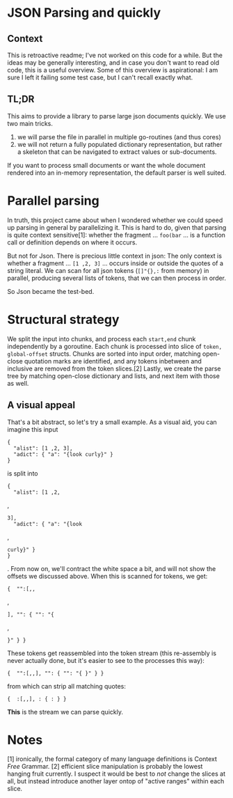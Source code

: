 JSON Parsing and quickly
========================

## Context

This is retroactive readme; I've not worked on this code for a while. But the ideas may be generally interesting, and in case you don't want to read old code, 
this is a useful overview. Some of this overview is aspirational: I am sure I left it failing some test case, but I can't recall exactly what.

## TL;DR

This aims to provide a library to parse large json documents quickly. 
We use two main tricks.

1. we will parse the file in parallel in multiple go-routines (and thus cores)
2. we will not return a fully populated dictionary representation, but rather a skeleton that can be navigated to extract values or sub-documents.

If you want to process small documents or want the whole document rendered into an in-memory representation, the default parser is well suited. 

# Parallel parsing

In truth, this project came about when I wondered whether we could speed up parsing in general by parallelizing it. 
This is hard to do, given that parsing is quite context sensitive[1]: whether the fragment ... `foo(bar` ... is a function call or definition depends on where it occurs. 

But not for Json. There is precious little context in json: The only context is whether a fragment ... ` [1 ,2, 3] ` ... occurs inside or outside the quotes of a string literal. 
We can scan for all json tokens (`[]"{},:` from memory) in parallel, producing several lists of tokens, that we can then process in order.

So Json became the test-bed.

# Structural strategy

We split the input into chunks, and process each `start,end` chunk independently by a goroutine. Each chunk is processed into slice of `token, global-offset` structs.
Chunks are sorted into input order, matching open-close quotation marks are identified, and any tokens inbetween and inclusive are removed from the token slices.[2]
Lastly, we create the parse tree by matching open-close dictionary and lists, and next item with those as well. 

## A visual appeal

That's a bit abstract, so let's try a small example.  As a visual aid, you can imagine this input

```
{
  "alist": [1 ,2, 3],
  "adict": { "a": "{look curly}" }
}
```

is split into 

```
{
  "alist": [1 ,2,
```
,
```
3],
  "adict": { "a": "{look
```
,
```
curly}" }
}
```
. From now on, we'll contract the white space a bit, and will not show the offsets we discussed above. When this is scanned for tokens, we get:

```
{  "":[,,
```
,
```
], "": { "": "{
```
,
```
}" } }
```

These tokens get reassembled into the token stream (this re-assembly is never actually done, but it's easier to see to the processes this way):

```
{  "":[,,], "": { "": "{ }" } }
```

from which can strip all matching quotes:

```
{  :[,,], : { : } }
```

**This** is the stream we can parse quickly. 


# Notes 
[1] ironically, the formal category of many language definitions is Context *Free* Grammar.
[2] efficient slice manipulation is probably the lowest hanging fruit currently. 
    I suspect it would be best to *not* change the slices at all, but instead introduce another layer ontop of "active ranges" within each slice. 
